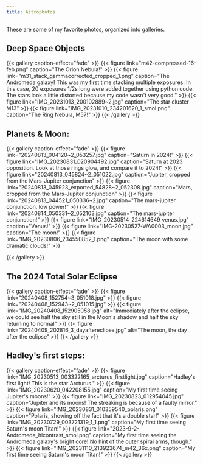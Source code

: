 ```yaml
---
title: Astrophotos
---
```


These are some of my favorite photos, organized into galleries.


## Deep Space Objects

{{< gallery caption-effect="fade" >}}
  {{< figure link="m42-compressed-16-feb.png" caption="The Orion Nebula!" >}}
  {{< figure link="m31_stack_gammacorrected_cropped_1.png" caption="The Andromeda galaxy! This was my first time stacking multiple exposures. In this case, 20 exposures 1/2s long were added together using python code. The stars look a little distorted because my code wasn't very good." >}}
  {{< figure link="IMG_20231013_200102889~2.jpg" caption="The star cluster M13" >}}
  {{< figure link="IMG_20231010_234201620_1_smol.png" caption="The Ring Nebula, M57!" >}}
{{< /gallery >}}


## Planets & Moon:

{{< gallery caption-effect="fade" >}}
  {{< figure link="20240813_004120~2_053257.jpg" caption="Saturn in 2024!" >}}
  {{< figure link="IMG_20230831_020904492.jpg" caption="Saturn at 2023 opposition. Look at those rings glow, and compare it to 2024!" >}}
  {{< figure link="20240813_045824~2_051022.jpg" caption="Jupiter, cropped from the Mars-Jupiter conjunction" >}}
  {{< figure link="20240813_045923_exported_54828~2_052308.jpg" caption="Mars, cropped from the Mars-Jupiter conjunction" >}}
  {{< figure link="20240813_044521_050336~2.jpg" caption="The mars-jupiter conjunction, low power!" >}}
  {{< figure link="20240814_050331~2_052103.jpg" caption="The mars-jupiter conjunction!" >}}
  {{< figure link="IMG_20230514_224614649_venus.jpg" caption="Venus!" >}}
  {{< figure link="IMG-20230527-WA0003_moon.jpg" caption="The moon!" >}}
  {{< figure link="IMG_20230806_234550852_1.png" caption="The moon with some dramatic clouds!" >}}


{{< /gallery >}}

## The 2024 Total Solar Eclipse


{{< gallery caption-effect="fade" >}}
  {{< figure link="20240408_152754~3_051018.jpg" >}}
  {{< figure link="20240408_152943~2_051015.jpg" >}}
  {{< figure link="IMG_20240408_152905058.jpg" alt="Immediately after the eclipse, we could see half the sky still in the Moon's shadow and half the sky returning to normal" >}}
  {{< figure link="20240409_202816_3_dayaftereclipse.jpg" alt="The moon, the day after the eclipse" >}}
{{< /gallery >}}



## Hadley's first steps:

{{< gallery caption-effect="fade" >}}
  {{< figure link="IMG_20230513_003322165_arcturus_firstlight.jpg" caption="Hadley's first light! This is the star Arcturus." >}}
  {{< figure link="IMG_20230620_042208155.jpg" caption="My first time seeing Jupiter's moons!" >}}
  {{< figure link="IMG_20230823_012954045.jpg" caption="Jupiter and its moons! The streaking is because of a faulty mirror." >}}
  {{< figure link="IMG_20230831_010359540_polaris.png" caption="Polaris, showing off the fact that it's a double star!" >}}
  {{< figure link="IMG_20230729_003721319_1_1.png" caption="My first time seeing Saturn's moon Titan!" >}}
  {{< figure link="2023-9-2-Andromeda_hicontrast_smol.png" caption="My first time seeing the Andromeda galaxy's bright core! No hint of the outer spiral arms, though." >}}
  {{< figure link="IMG_20231110_213923674_m42_36x.png" caption="My first time seeing Saturn's moon Titan!" >}}
{{< /gallery >}}
